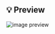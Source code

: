 ## 💡 Preview

![image preview](https://res.cloudinary.com/djksz5k3c/image/upload/v1685486030/MI-NUBE/PERIODIC%20TABLE/Captura_de_pantalla_2023-05-30_173333_1_dyqnsr.png)